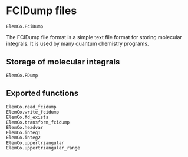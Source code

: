 # FCIDump files

```@docs
ElemCo.FciDump
```

The FCIDump file format is a simple text file format for storing molecular integrals. It is used by many quantum chemistry programs. 

## Storage of molecular integrals
```@docs
ElemCo.FDump
```

## Exported functions

```@docs
ElemCo.read_fcidump
ElemCo.write_fcidump
ElemCo.fd_exists
ElemCo.transform_fcidump
ElemCo.headvar
ElemCo.integ1
ElemCo.integ2
ElemCo.uppertriangular
ElemCo.uppertriangular_range
```

